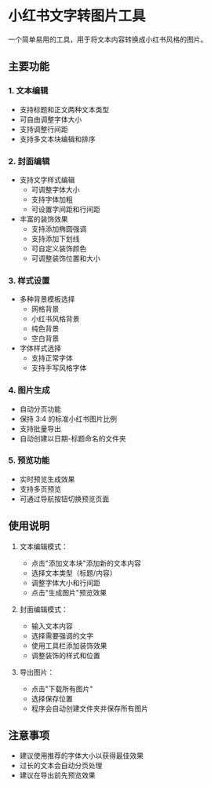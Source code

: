 # 小红书文字转图片工具

一个简单易用的工具，用于将文本内容转换成小红书风格的图片。

## 主要功能

### 1. 文本编辑
- 支持标题和正文两种文本类型
- 可自由调整字体大小
- 支持调整行间距
- 支持多文本块编辑和排序

### 2. 封面编辑
- 支持文字样式编辑
  - 可调整字体大小
  - 支持字体加粗
  - 可设置字间距和行间距
- 丰富的装饰效果
  - 支持添加椭圆强调
  - 支持添加下划线
  - 可自定义装饰颜色
  - 可调整装饰位置和大小

### 3. 样式设置
- 多种背景模板选择
  - 网格背景
  - 小红书风格背景
  - 纯色背景
  - 空白背景
- 字体样式选择
  - 支持正常字体
  - 支持手写风格字体

### 4. 图片生成
- 自动分页功能
- 保持 3:4 的标准小红书图片比例
- 支持批量导出
- 自动创建以日期-标题命名的文件夹

### 5. 预览功能
- 实时预览生成效果
- 支持多页预览
- 可通过导航按钮切换预览页面

## 使用说明

1. 文本编辑模式：
   - 点击"添加文本块"添加新的文本内容
   - 选择文本类型（标题/内容）
   - 调整字体大小和行间距
   - 点击"生成图片"预览效果

2. 封面编辑模式：
   - 输入文本内容
   - 选择需要强调的文字
   - 使用工具栏添加装饰效果
   - 调整装饰的样式和位置

3. 导出图片：
   - 点击"下载所有图片"
   - 选择保存位置
   - 程序会自动创建文件夹并保存所有图片

## 注意事项

- 建议使用推荐的字体大小以获得最佳效果
- 过长的文本会自动分页处理
- 建议在导出前先预览效果 